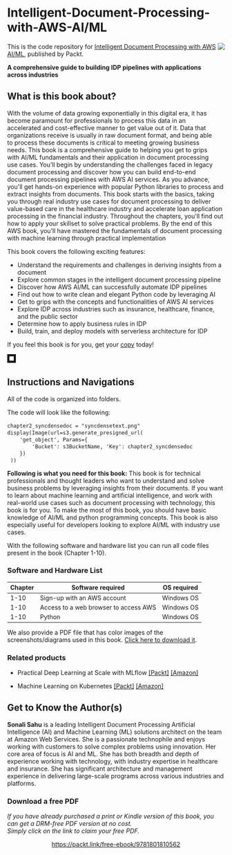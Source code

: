 # Intelligent-Document-Processing-with-AWS-AI/ML

<a href="https://www.packtpub.com/product/intelligent-document-processing-with-aws-aiml/9781801810562"><img src="https://www.packtpub.com/product/intelligent-document-processing-with-aws-aiml/9781801810562" height="256px" align="right"></a>

This is the code repository for [Intelligent Document Processing with AWS AI/ML](https://www.packtpub.com/product/intelligent-document-processing-with-aws-aiml/9781801810562), published by Packt.

**A comprehensive guide to building IDP pipelines with applications across industries**

## What is this book about?
With the volume of data growing exponentially in this digital era, it has become paramount for professionals to process this data in an accelerated and cost-effective manner to get value out of it. Data that organizations receive is usually in raw document format, and being able to process these documents is critical to meeting growing business needs.
This book is a comprehensive guide to helping you get to grips with AI/ML fundamentals and their application in document processing use cases. You’ll begin by understanding the challenges faced in legacy document processing and discover how you can build end-to-end document processing pipelines with AWS AI services. As you advance, you'll get hands-on experience with popular Python libraries to process and extract insights from documents. This book starts with the basics, taking you through real industry use cases for document processing to deliver value-based care in the healthcare industry and accelerate loan application processing in the financial industry. Throughout the chapters, you'll find out how to apply your skillset to solve practical problems.
By the end of this AWS book, you’ll have mastered the fundamentals of document processing with machine learning through practical implementation

This book covers the following exciting features: 
* Understand the requirements and challenges in deriving insights from a document
* Explore common stages in the intelligent document processing pipeline
* Discover how AWS AI/ML can successfully automate IDP pipelines
* Find out how to write clean and elegant Python code by leveraging AI
* Get to grips with the concepts and functionalities of AWS AI services
* Explore IDP across industries such as insurance, healthcare, finance, and the public sector
* Determine how to apply business rules in IDP
* Build, train, and deploy models with serverless architecture for IDP

If you feel this book is for you, get your [copy](https://www.amazon.com/dp/1801810567) today!

<a href="https://www.packtpub.com/?utm_source=github&utm_medium=banner&utm_campaign=GitHubBanner"><img src="https://raw.githubusercontent.com/PacktPublishing/GitHub/master/GitHub.png" alt="https://www.packtpub.com/" border="5" /></a>

## Instructions and Navigations
All of the code is organized into folders.

The code will look like the following:
```
chapter2_syncdensedoc = "syncdensetext.png"
display(Image(url=s3.generate_presigned_url(
    'get_object', Params={
        'Bucket': s3BucketName, 'Key': chapter2_syncdensedoc
    })
 ))
```

**Following is what you need for this book:**
This book is for technical professionals and thought leaders who want to understand and solve business problems by leveraging insights from their documents. If you want to learn about machine learning and artificial intelligence, and work with real-world use cases such as document processing with technology, this book is for you. To make the most of this book, you should have basic knowledge of AI/ML and python programming concepts. This book is also especially useful for developers looking to explore AI/ML with industry use cases.	

With the following software and hardware list you can run all code files present in the book (Chapter 1-10).

### Software and Hardware List

| Chapter  | Software required                                                                    | OS required                        |
| -------- | -------------------------------------------------------------------------------------| -----------------------------------|
|  		1-10 | Sign-up with an AWS account   							                                            			  | Windows OS |
|     1-10 | Access to a web browser to access AWS                                  | Windows OS |
|1-10      |    Python                                                               | Windows OS |

We also provide a PDF file that has color images of the screenshots/diagrams used in this book. [Click here to download it](https://packt.link/2mHlD).


### Related products <Other books you may enjoy>
* Practical Deep Learning at Scale with MLflow [[Packt]](https://www.packtpub.com/product/practical-deep-learning-at-scale-with-mlflow/9781803241333) [[Amazon]](https://www.amazon.com/dp/1803241330)

* Machine Learning on Kubernetes [[Packt]](https://www.packtpub.com/product/machine-learning-on-kubernetes/9781803241807?_ga=2.221960350.76977997.1664775610-1347501151.1654864057) [[Amazon]](https://www.amazon.com/dp/1803241802)

## Get to Know the Author(s)
**Sonali Sahu** is a leading Intelligent Document Processing Artificial Intelligence (AI) and Machine Learning (ML) solutions architect on the team at Amazon Web Services. She is a passionate technophile and enjoys working with customers to solve complex problems using innovation. Her core area of focus is AI and ML. She has both breadth and depth of experience working with technology, with industry expertise in healthcare and insurance. She has significant architecture and management experience in delivering large-scale programs across various industries and platforms.

### Download a free PDF

 <i>If you have already purchased a print or Kindle version of this book, you can get a DRM-free PDF version at no cost.<br>Simply click on the link to claim your free PDF.</i>
<p align="center"> <a href="https://packt.link/free-ebook/9781801810562">https://packt.link/free-ebook/9781801810562 </a> </p>
